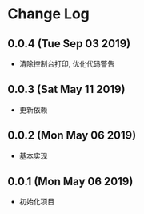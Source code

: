 # Change Log

## 0.0.4 (Tue Sep 03 2019)

-   清除控制台打印, 优化代码警告

## 0.0.3 (Sat May 11 2019)

-   更新依赖

## 0.0.2 (Mon May 06 2019)

-   基本实现

## 0.0.1 (Mon May 06 2019)

-   初始化项目
